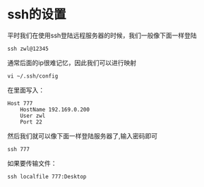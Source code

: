 # ssh的设置

平时我们在使用ssh登陆远程服务器的时候，我们一般像下面一样登陆

```
ssh zwl@12345
```

通常后面的ip很难记忆，因此我们可以进行映射

```
vi ~/.ssh/config
```

在里面写入：

```
Host 777
	HostName 192.169.0.200
	User zwl
	Port 22
```

然后我们就可以像下面一样登陆服务器了,输入密码即可

```
ssh 777
```

如果要传输文件：

```
ssh localfile 777:Desktop
```

